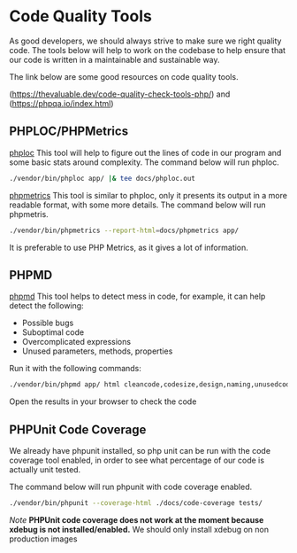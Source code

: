 # Code Quality Tools

As good developers, we should always strive to make sure we right quality code. The tools below will help to work on the codebase to help ensure that our code is written in a maintainable and sustainable way.

The link below are some good resources on code quality tools.

(https://thevaluable.dev/code-quality-check-tools-php/) and (https://phpqa.io/index.html)

## PHPLOC/PHPMetrics

[phploc](https://github.com/sebastianbergmann/phploc) This tool will help to figure out the lines of code in our program and some basic stats around complexity. The command below will run phploc.

```bash
./vendor/bin/phploc app/ |& tee docs/phploc.out
```

[phpmetrics](https://github.com/phpmetrics/PhpMetrics) This tool is similar to phploc, only it presents its output in a more readable format, with some more details. The command below will run phpmetris.

```bash
./vendor/bin/phpmetrics --report-html=docs/phpmetrics app/
```

It is preferable to use PHP Metrics, as it gives a lot of information.

## PHPMD

[phpmd](https://github.com/phpmd/phpmd) This tool helps to detect mess in code, for example, it can help detect the following:

* Possible bugs
* Suboptimal code
* Overcomplicated expressions
* Unused parameters, methods, properties

Run it with the following commands:

```bash
./vendor/bin/phpmd app/ html cleancode,codesize,design,naming,unusedcode --reportfile docs/phpmd.html
```

Open the results in your browser to check the code

## PHPUnit Code Coverage

We already have phpunit installed, so php unit can be run with the code coverage tool enabled, in order to see what percentage of our code is actually unit tested.

The command below will run phpunit with code coverage enabled.

```bash
./vendor/bin/phpunit --coverage-html ./docs/code-coverage tests/
```

*Note* __PHPUnit code coverage does not work at the moment because xdebug is not installed/enabled.__ We should only install xdebug on non production images